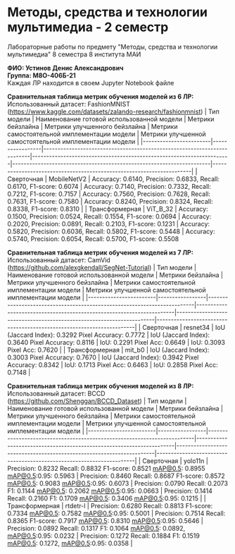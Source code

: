 # Методы, средства и технологии мультимедиа - 2 семестр
Лабораторные работы по предмету "Методы, средства и технологии мультимедиа" 8 семестра 8 института МАИ

**ФИО: Устинов Денис Александрович**\
**Группа: М8О-406Б-21**\
Каждая ЛР находится в своем Jupyter Notebook файле

**Сравнительная таблица метрик обучения моделей из 6 ЛР:**\
Использованный датасет: FashionMNIST (https://www.kaggle.com/datasets/zalando-research/fashionmnist)
| Тип модели              | Наименование готовой использованной модели          | Метрики бейзлайна                                                                 | Метрики улучшенного бейзлайна                                                   | Метрики самостоятельной имплементации модели                                      | Метрики улучшенной самостоятельной имплементации модели                            |
|------------------------|-----------------|-------------------------------------------------------------------------|----------------------------------------------------------------------|----------------------------------------------------------------------|----------------------------------------------------------------------|
| Сверточная | MobileNetV2 | Accuracy: 0.6140, Precision: 0.6833, Recall: 0.6170, F1-score: 0.6074 | Accuracy: 0.7140, Precision: 0.7332, Recall: 0.7212, F1-score: 0.7157 | Accuracy: 0.7560, Precision: 0.7628, Recall: 0.7631, F1-score: 0.7580 | Accuracy: 0.8240, Precision: 0.8324, Recall: 0.8338, F1-score: 0.8310 |
| Трансформерная | ViT_B_32 | Accuracy: 0.1500, Precision: 0.0524, Recall: 0.1554, F1-score: 0.0694 | Accuracy: 0.2020, Precision: 0.0891, Recall: 0.2103, F1-score: 0.1231 | Accuracy: 0.5820, Precision: 0.6036, Recall: 0.5802, F1-score: 0.5448 | Accuracy: 0.5740, Precision: 0.6054, Recall: 0.5700, F1-score: 0.5508

**Сравнительная таблица метрик обучения моделей из 7 ЛР:**\
Использованный датасет: CamVid (https://github.com/alexgkendall/SegNet-Tutorial)
| Тип модели              | Наименование готовой использованной модели          | Метрики бейзлайна                                                                 | Метрики улучшенного бейзлайна                                                   | Метрики самостоятельной имплементации модели                                      | Метрики улучшенной самостоятельной имплементации модели                            |
|------------------------|-----------------|-------------------------------------------------------------------------|----------------------------------------------------------------------|----------------------------------------------------------------------|----------------------------------------------------------------------|
| Сверточная | resnet34 | IoU (Jaccard Index): 0.3292 Pixel Accuracy: 0.7772 | IoU (Jaccard Index): 0.3640 Pixel Accuracy: 0.8116 | IoU: 0.2291 Pixel Acc: 0.6649 | IoU: 0.3093 Pixel Acc: 0.7620 |
| Трансформерная | mit_b0 | IoU (Jaccard Index): 0.3003 Pixel Accuracy: 0.7670 | IoU (Jaccard Index): 0.3942 Pixel Accuracy: 0.8342 | IoU: 0.1713 Pixel Acc: 0.6463 | IoU: 0.2858 Pixel Acc: 0.7148 |

**Сравнительная таблица метрик обучения моделей из 8 ЛР:**\
Использованный датасет: BCCD (https://github.com/Shenggan/BCCD_Dataset)
| Тип модели              | Наименование готовой использованной модели          | Метрики бейзлайна                                                                 | Метрики улучшенного бейзлайна                                                   | Метрики самостоятельной имплементации модели                                      | Метрики улучшенной самостоятельной имплементации модели                            |
|------------------------|-----------------|-------------------------------------------------------------------------|----------------------------------------------------------------------|----------------------------------------------------------------------|----------------------------------------------------------------------|
| Сверточная | yolo11n | Precision: 0.8232 Recall: 0.8832 F1-score: 0.8521 mAP@0.5: 0.8955 mAP@0.5:0.95: 0.5963 | Precision: 0.8460 Recall: 0.8687 F1-score: 0.8572 mAP@0.5: 0.9083 mAP@0.5:0.95: 0.6073 | Precision: 0.0790 Recall: 0.2073 F1: 0.1144 mAP@0.5: 0.2062 mAP@0.5:0.95: 0.0663 | Precision: 0.1414 Recall: 0.2160 F1: 0.1709 mAP@0.5: 0.3406 mAP@0.5:0.95: 0.1215 |
| Трансформерная | rtdetr-l | Precision: 0.6280 Recall: 0.8813 F1-score: 0.7334 mAP@0.5: 0.7582 mAP@0.5:0.95: 0.5001 | Precision: 0.7514 Recall: 0.8365 F1-score: 0.7917 mAP@0.5: 0.8310 mAP@0.5:0.95: 0.5646 | Precision: 0.0892 Recall: 0.1317 F1: 0.1064 mAP@0.5: 0.0892, mAP@0.5:0.95: 0.0232 | Precision: 0.1272 Recall: 0.1884 F1: 0.1519 mAP@0.5: 0.1272, mAP@0.5:0.95: 0.0358 |
